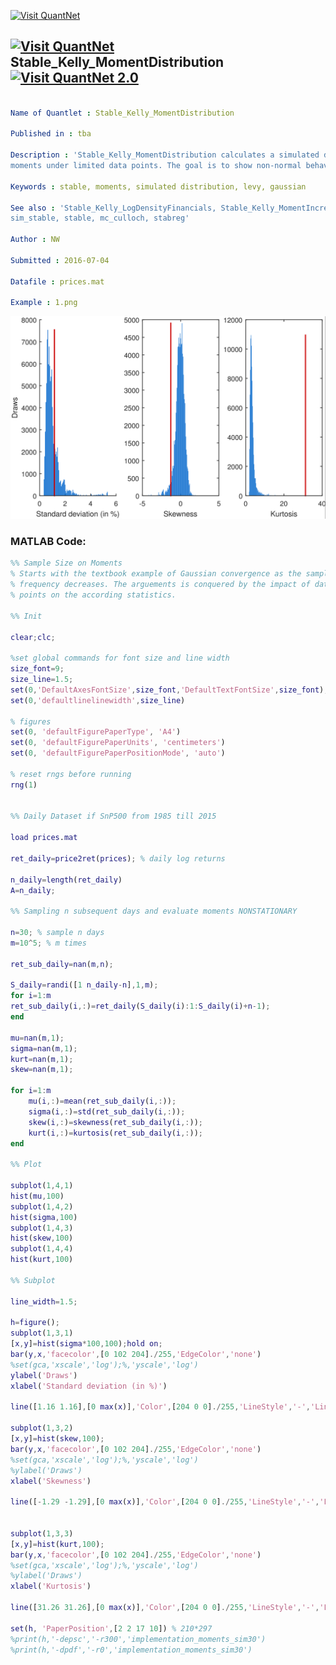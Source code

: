 
[<img src="https://github.com/QuantLet/Styleguide-and-FAQ/blob/master/pictures/banner.png" width="888" alt="Visit QuantNet">](http://quantlet.de/)

## [<img src="https://github.com/QuantLet/Styleguide-and-FAQ/blob/master/pictures/qloqo.png" alt="Visit QuantNet">](http://quantlet.de/) **Stable_Kelly_MomentDistribution** [<img src="https://github.com/QuantLet/Styleguide-and-FAQ/blob/master/pictures/QN2.png" width="60" alt="Visit QuantNet 2.0">](http://quantlet.de/)

```yaml

Name of Quantlet : Stable_Kelly_MomentDistribution

Published in : tba

Description : 'Stable_Kelly_MomentDistribution calculates a simulated distribution of sample
moments under limited data points. The goal is to show non-normal behavior for low-frequency data.'

Keywords : stable, moments, simulated distribution, levy, gaussian

See also : 'Stable_Kelly_LogDensityFinancials, Stable_Kelly_MomentIncrease, Stable_Kelly_Rescaling,
sim_stable, stable, mc_culloch, stabreg'

Author : NW

Submitted : 2016-07-04

Datafile : prices.mat

Example : 1.png

```

![Picture1](1.PNG)


### MATLAB Code:
```matlab
%% Sample Size on Moments
% Starts with the textbook example of Gaussian convergence as the sampling
% frequency decreases. The arguements is conquered by the impact of data
% points on the according statistics.

%% Init

clear;clc;

%set global commands for font size and line width
size_font=9;
size_line=1.5;
set(0,'DefaultAxesFontSize',size_font,'DefaultTextFontSize',size_font);
set(0,'defaultlinelinewidth',size_line)

% figures
set(0, 'defaultFigurePaperType', 'A4')
set(0, 'defaultFigurePaperUnits', 'centimeters')
set(0, 'defaultFigurePaperPositionMode', 'auto')

% reset rngs before running
rng(1)


%% Daily Dataset if SnP500 from 1985 till 2015

load prices.mat

ret_daily=price2ret(prices); % daily log returns

n_daily=length(ret_daily)
A=n_daily;

%% Sampling n subsequent days and evaluate moments NONSTATIONARY

n=30; % sample n days
m=10^5; % m times

ret_sub_daily=nan(m,n);

S_daily=randi([1 n_daily-n],1,m);
for i=1:m
ret_sub_daily(i,:)=ret_daily(S_daily(i):1:S_daily(i)+n-1);
end

mu=nan(m,1);
sigma=nan(m,1);
kurt=nan(m,1);
skew=nan(m,1);

for i=1:m
    mu(i,:)=mean(ret_sub_daily(i,:));
    sigma(i,:)=std(ret_sub_daily(i,:));
    skew(i,:)=skewness(ret_sub_daily(i,:));
    kurt(i,:)=kurtosis(ret_sub_daily(i,:));
end

%% Plot

subplot(1,4,1)
hist(mu,100)
subplot(1,4,2)
hist(sigma,100)
subplot(1,4,3)
hist(skew,100)
subplot(1,4,4)
hist(kurt,100)

%% Subplot

line_width=1.5;

h=figure();
subplot(1,3,1)
[x,y]=hist(sigma*100,100);hold on;
bar(y,x,'facecolor',[0 102 204]./255,'EdgeColor','none')
%set(gca,'xscale','log');%,'yscale','log')
ylabel('Draws')
xlabel('Standard deviation (in %)')

line([1.16 1.16],[0 max(x)],'Color',[204 0 0]./255,'LineStyle','-','LineWidth',line_width) 

subplot(1,3,2)
[x,y]=hist(skew,100);
bar(y,x,'facecolor',[0 102 204]./255,'EdgeColor','none')
%set(gca,'xscale','log');%,'yscale','log')
%ylabel('Draws')
xlabel('Skewness')

line([-1.29 -1.29],[0 max(x)],'Color',[204 0 0]./255,'LineStyle','-','LineWidth',line_width) 


subplot(1,3,3)
[x,y]=hist(kurt,100);
bar(y,x,'facecolor',[0 102 204]./255,'EdgeColor','none')
%set(gca,'xscale','log');%,'yscale','log')
%ylabel('Draws')
xlabel('Kurtosis')

line([31.26 31.26],[0 max(x)],'Color',[204 0 0]./255,'LineStyle','-','LineWidth',line_width) 

set(h, 'PaperPosition',[2 2 17 10]) % 210*297
%print(h,'-depsc','-r300','implementation_moments_sim30')
%print(h,'-dpdf','-r0','implementation_moments_sim30')

```
